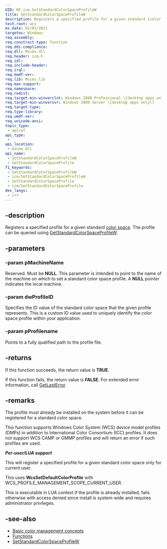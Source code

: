 ```yaml
---
UID: NF:icm.SetStandardColorSpaceProfileW
title: SetStandardColorSpaceProfileW
description: Registers a specified profile for a given standard [color space](c.md). The profile can be queried using [GetStandardColorSpaceProfileW](/windows/win32/api/icm/nf-icm-getstandardcolorspaceprofilew).
tech.root: wcs
ms.date: 02/01/2021
targetos: Windows
req.assembly: 
req.construct-type: function
req.ddi-compliance: 
req.dll: Mscms.dll
req.header: icm.h
req.idl: 
req.include-header: 
req.irql: 
req.kmdf-ver: 
req.lib: Mscms.lib
req.max-support: 
req.namespace: 
req.redist: 
req.target-min-winverclnt: Windows 2000 Professional \[desktop apps only\]
req.target-min-winversvr: Windows 2000 Server \[desktop apps only\]
req.target-type: 
req.type-library: 
req.umdf-ver: 
req.unicode-ansi: 
topic_type:
 - apiref
api_type:
 - 
api_location:
 - mscms.dll
api_name:
 - SetStandardColorSpaceProfileW
 - SetStandardColorSpaceProfile
f1_keywords:
 - SetStandardColorSpaceProfileW
 - icm/SetStandardColorSpaceProfileW
 - SetStandardColorSpaceProfile
 - icm/SetStandardColorSpaceProfile
dev_langs:
 - c++
---
```


## -description

Registers a specified profile for a given standard [color space](/windows/win32/wcs/c). The profile can be queried using [GetStandardColorSpaceProfileW](/windows/win32/api/icm/nf-icm-getstandardcolorspaceprofilew).

## -parameters

### -param pMachineName

Reserved. Must be **NULL**. This parameter is intended to point to the name of the machine on which to set a standard color space profile. A **NULL** pointer indicates the local machine.

### -param dwProfileID

Specifies the ID value of the standard color space that the given profile represents. This is a custom ID value used to uniquely identify the color space profile within your application.

### -param pProfilename

Points to a fully qualified path to the profile file.

## -returns

If this function succeeds, the return value is **TRUE**.

If this function fails, the return value is **FALSE**. For extended error information, call [GetLastError](/windows/win32/api/errhandlingapi/nf-errhandlingapi-getlasterror).

## -remarks

The profile must already be installed on the system before it can be registered for a standard color space.

This function supports Windows Color System (WCS) device model profiles (DMPs) in addition to International Color Consortium (ICC) profiles. It does not support WCS CAMP or GMMP profiles and will return an error if such profiles are used.

***Per-user/LUA support***

This will register a specified profile for a given standard color space only for current user.

This uses **WcsSetDefaultColorProfile** with WCS\_PROFILE\_MANAGEMENT\_SCOPE\_CURRENT\_USER.

This is executable in LUA context if the profile is already installed, fails otherwise with access denied since install is system-wide and requires administrator privileges.

## -see-also

* [Basic color management concepts](/windows/win32/wcs/basic-color-management-concepts)
* [Functions](/windows/win32/wcs/functions)
* [SetStandardColorSpaceProfileW](/windows/win32/api/icm/nf-icm-setstandardcolorspaceprofilew)
